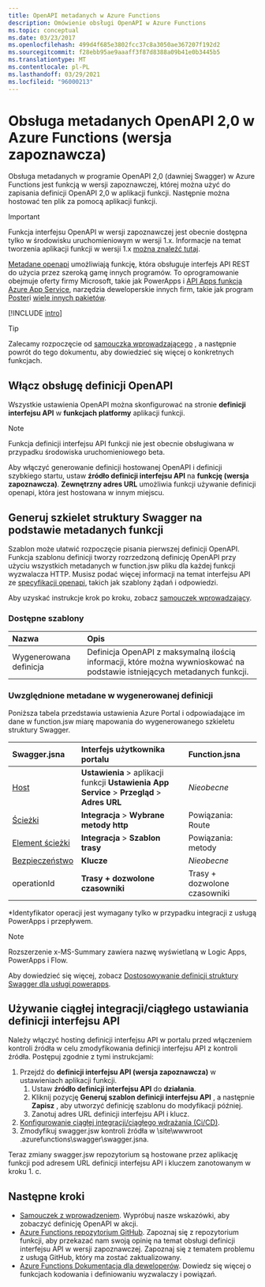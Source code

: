 ```yaml
---
title: OpenAPI metadanych w Azure Functions
description: Omówienie obsługi OpenAPI w Azure Functions
ms.topic: conceptual
ms.date: 03/23/2017
ms.openlocfilehash: 499d4f685e3802fcc37c8a3050ae367207f192d2
ms.sourcegitcommit: f28ebb95ae9aaaff3f87d8388a09b41e0b3445b5
ms.translationtype: MT
ms.contentlocale: pl-PL
ms.lasthandoff: 03/29/2021
ms.locfileid: "96000213"
---
```

# <a name="openapi-20-metadata-support-in-azure-functions-preview"></a>Obsługa metadanych OpenAPI 2,0 w Azure Functions (wersja zapoznawcza)
Obsługa metadanych w programie OpenAPI 2,0 (dawniej Swagger) w Azure Functions jest funkcją w wersji zapoznawczej, której można użyć do zapisania definicji OpenAPI 2,0 w aplikacji funkcji. Następnie można hostować ten plik za pomocą aplikacji funkcji.

> [!IMPORTANT]
> Funkcja interfejsu OpenAPI w wersji zapoznawczej jest obecnie dostępna tylko w środowisku uruchomieniowym w wersji 1.x. Informacje na temat tworzenia aplikacji funkcji w wersji 1.x [można znaleźć tutaj](./functions-versions.md#creating-1x-apps).

[Metadane openapi](https://swagger.io/) umożliwiają funkcję, która obsługuje interfejs API REST do użycia przez szeroką gamę innych programów. To oprogramowanie obejmuje oferty firmy Microsoft, takie jak PowerApps i [API Apps funkcja Azure App Service](../app-service/overview.md), narzędzia deweloperskie innych firm, takie jak program [Poster](https://www.getpostman.com/docs/importing_swagger)i [wiele innych pakietów](https://swagger.io/tools/).

[!INCLUDE [intro](../../includes/functions-bindings-intro.md)]

>[!TIP]
>Zalecamy rozpoczęcie od [samouczka wprowadzającego](./functions-openapi-definition.md) , a następnie powrót do tego dokumentu, aby dowiedzieć się więcej o konkretnych funkcjach.

## <a name="enable-openapi-definition-support"></a><a name="enable"></a>Włącz obsługę definicji OpenAPI
Wszystkie ustawienia OpenAPI można skonfigurować na stronie **definicji interfejsu API** w **funkcjach platformy** aplikacji funkcji.

> [!NOTE]
> Funkcja definicji interfejsu API funkcji nie jest obecnie obsługiwana w przypadku środowiska uruchomieniowego beta.

Aby włączyć generowanie definicji hostowanej OpenAPI i definicji szybkiego startu, ustaw **źródło definicji interfejsu API** na **funkcję (wersja zapoznawcza)**. **Zewnętrzny adres URL** umożliwia funkcji używanie definicji openapi, która jest hostowana w innym miejscu.

## <a name="generate-a-swagger-skeleton-from-your-functions-metadata"></a><a name="generate-definition"></a>Generuj szkielet struktury Swagger na podstawie metadanych funkcji
Szablon może ułatwić rozpoczęcie pisania pierwszej definicji OpenAPI. Funkcja szablonu definicji tworzy rozrzedzoną definicję OpenAPI przy użyciu wszystkich metadanych w function.jsw pliku dla każdej funkcji wyzwalacza HTTP. Musisz podać więcej informacji na temat interfejsu API ze [specyfikacji openapi](https://swagger.io/specification/), takich jak szablony żądań i odpowiedzi.

Aby uzyskać instrukcje krok po kroku, zobacz [samouczek wprowadzający](./functions-openapi-definition.md).

### <a name="available-templates"></a><a name="templates"></a>Dostępne szablony

|Nazwa| Opis |
|:-----|:-----|
|Wygenerowana definicja|Definicja OpenAPI z maksymalną ilością informacji, które można wywnioskować na podstawie istniejących metadanych funkcji.|

### <a name="included-metadata-in-the-generated-definition"></a><a name="quickstart-details"></a>Uwzględnione metadane w wygenerowanej definicji

Poniższa tabela przedstawia ustawienia Azure Portal i odpowiadające im dane w function.jsw miarę mapowania do wygenerowanego szkieletu struktury Swagger.

|Swagger.jsna|Interfejs użytkownika portalu|Function.jsna|
|:----|:-----|:-----|
|[Host](https://swagger.io/specification/#fixed-fields-15)|**Ustawienia**  >  aplikacji funkcji **Ustawienia App Service**  >  **Przegląd**  >  **Adres URL**|*Nieobecne*
|[Ścieżki](https://swagger.io/specification/#paths-object-29)|**Integracja**  >  **Wybrane metody http**|Powiązania: Route
|[Element ścieżki](https://swagger.io/specification/#path-item-object-32)|**Integracja**  >  **Szablon trasy**|Powiązania: metody
|[Bezpieczeństwo](https://swagger.io/specification/#security-scheme-object-112)|**Klucze**|*Nieobecne*|
|operationId|**Trasy + dozwolone czasowniki**|Trasy + dozwolone czasowniki|

\*Identyfikator operacji jest wymagany tylko w przypadku integracji z usługą PowerApps i przepływem.
> [!NOTE]
> Rozszerzenie x-MS-Summary zawiera nazwę wyświetlaną w Logic Apps, PowerApps i Flow.
>
> Aby dowiedzieć się więcej, zobacz [Dostosowywanie definicji struktury Swagger dla usługi powerapps](/connectors/custom-connectors/openapi-extensions).

## <a name="use-cicd-to-set-an-api-definition"></a><a name="CICD"></a>Używanie ciągłej integracji/ciągłego ustawiania definicji interfejsu API

 Należy włączyć hosting definicji interfejsu API w portalu przed włączeniem kontroli źródła w celu zmodyfikowania definicji interfejsu API z kontroli źródła. Postępuj zgodnie z tymi instrukcjami:

1. Przejdź do **definicji interfejsu API (wersja zapoznawcza)** w ustawieniach aplikacji funkcji.
   1. Ustaw **źródło definicji interfejsu API** do **działania**.
   1. Kliknij pozycję **Generuj szablon definicji interfejsu API** , a następnie **Zapisz** , aby utworzyć definicję szablonu do modyfikacji później.
   1. Zanotuj adres URL definicji interfejsu API i klucz.
1. [Konfigurowanie ciągłej integracji/ciągłego wdrażania (Ci/CD)](./functions-continuous-deployment.md#requirements-for-continuous-deployment).
2. Zmodyfikuj swagger.jsw kontroli źródła w \site\wwwroot \.azurefunctions\swagger\swagger.jsna.

Teraz zmiany swagger.jsw repozytorium są hostowane przez aplikację funkcji pod adresem URL definicji interfejsu API i kluczem zanotowanym w kroku 1. c.

## <a name="next-steps"></a>Następne kroki
* [Samouczek z wprowadzeniem](./functions-openapi-definition.md). Wypróbuj nasze wskazówki, aby zobaczyć definicję OpenAPI w akcji.
* [Azure Functions repozytorium GitHub](https://github.com/Azure/Azure-Functions/). Zapoznaj się z repozytorium funkcji, aby przekazać nam swoją opinię na temat obsługi definicji interfejsu API w wersji zapoznawczej. Zapoznaj się z tematem problemu z usługą GitHub, który ma zostać zaktualizowany.
* [Azure Functions Dokumentacja dla deweloperów](functions-reference.md). Dowiedz się więcej o funkcjach kodowania i definiowaniu wyzwalaczy i powiązań.
